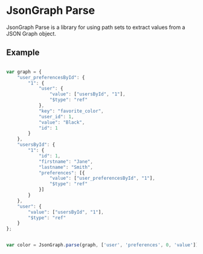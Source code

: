 # JsonGraph Parse
JsonGraph Parse is a library for using path sets to extract values from a JSON Graph object.


## Example

```js

var graph = {
    "user_preferencesById": {
        "1": {
            "user": {
                "value": ["usersById", "1"],
                "$type": "ref"
            },
            "key": "favorite_color",
            "user_id": 1,
            "value": "Black",
            "id": 1
        }
    },
    "usersById": {
        "1": {
            "id": 1,
            "firstname": "Jane",
            "lastname": "Smith",
            "preferences": [{
                "value": ["user_preferencesById", "1"],
                "$type": "ref"
            }]
        }
    },
    "user": {
        "value": ["usersById", "1"],
        "$type": "ref"
    }
};


var color = JsonGraph.parse(graph, ['user', 'preferences', 0, 'value']); // Black

```
